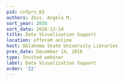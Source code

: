 ```yaml
---
pid: cnfprs_63
authors: Zoss, Angela M.
sort_year: 2016
sort_date: 2016-12-14
title: Data Visualization Support
location: offered online
host: Oklahoma State University Libraries
pres_date: December 14, 2016
type: Invited webinar
label: Data Visualization Support
order: '22'
---
```

